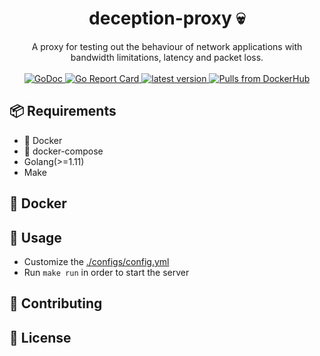 <h1 align="center">deception-proxy 💀</h1>

<p align="center">
  A proxy for testing out the behaviour of network applications with bandwidth limitations, latency and packet loss.
  <br><br>
  <a href="https://godoc.org/github.com/dj95/deception-proxy">
    <img alt="GoDoc" src="https://godoc.org/github.com/dj95/deception-proxy?status.svg" />
  </a>
  <a href="https://goreportcard.com/report/github.com/dj95/deception-proxy">
    <img alt="Go Report Card" src="https://goreportcard.com/badge/github.com/dj95/deception-proxy" />
  </a>
  <a href="https://github.com/dj95/deception-proxy/releases">
    <img alt="latest version" src="https://img.shields.io/github/tag/dj95/deception-proxy.svg" />
  </a>
  <a href="https://hub.docker.com/r/dj95/deception-proxy">
    <img alt="Pulls from DockerHub" src="https://img.shields.io/docker/pulls/dj95/deception-proxy.svg?style=flat-square" />
  </a>
</p>


## 📦 Requirements

- 🐳 Docker
- 🐙 docker-compose
- Golang(>=1.11)
- Make


## 🐳 Docker


## 🔧 Usage

- Customize the [./configs/config.yml](./configs/config.yml)
- Run `make run` in order to start the server


## 🤝 Contributing


## 📝 License
